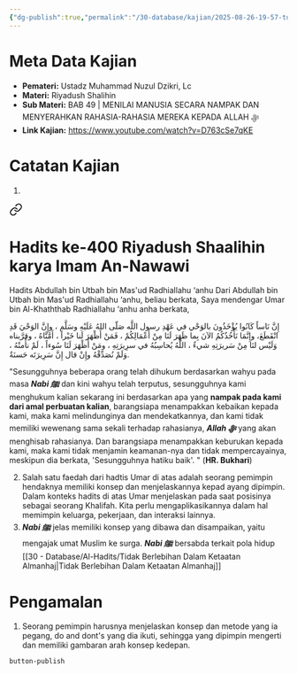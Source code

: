 ```yaml
---
{"dg-publish":true,"permalink":"/30-database/kajian/2025-08-26-19-57-tugas-penting-seorang-pemimpin/","tags":["kajian","RiyadushShalihin"]}
---
```





# Meta Data Kajian 
<div><ul class="dataview list-view-ul"><li><span><strong>Pemateri:</strong> Ustadz Muhammad Nuzul Dzikri, Lc</span></li><li><span><strong>Materi:</strong> Riyadush Shalihin</span></li><li><span><strong>Sub Materi:</strong> BAB 49 | MENILAI MANUSIA SECARA NAMPAK DAN MENYERAHKAN RAHASIA-RAHASIA MEREKA KEPADA ALLAH ﷻ</span></li><li><span><strong>Link Kajian:</strong> <a rel="noopener nofollow" class="external-link" href="https://www.youtube.com/watch?v=D763cSe7qKE" target="_blank">https://www.youtube.com/watch?v=D763cSe7qKE</a></span></li></ul></div>

# Catatan Kajian
1. 
<div class="transclusion internal-embed is-loaded"><a class="markdown-embed-link" href="/30-database/al-hadits/hadits-ke-400-riyadush-shaalihin-karya-imam-an-nawawi/" aria-label="Open link"><svg xmlns="http://www.w3.org/2000/svg" width="24" height="24" viewBox="0 0 24 24" fill="none" stroke="currentColor" stroke-width="2" stroke-linecap="round" stroke-linejoin="round" class="svg-icon lucide-link"><path d="M10 13a5 5 0 0 0 7.54.54l3-3a5 5 0 0 0-7.07-7.07l-1.72 1.71"></path><path d="M14 11a5 5 0 0 0-7.54-.54l-3 3a5 5 0 0 0 7.07 7.07l1.71-1.71"></path></svg></a><div class="markdown-embed">




  

# Hadits ke-400 Riyadush Shaalihin karya Imam An-Nawawi
Hadits Abdullah bin Utbah bin Mas'ud Radhiallahu ‘anhu Dari Abdullah bin Utbah bin Mas'ud Radhiallahu ‘anhu, beliau berkata, Saya mendengar Umar bin Al-Khaththab Radhiallahu ‘anhu anha berkata,

إِنَّ نَاساً كَانُوا يُؤْخَذُونَ بالوَحْي في عَهْدِ رسول اللَّه صَلّى اللهُ عَلَيْهِ وسَلَّم ، وإِنَّ الوَحْيَ قَدِ انْقَطَعَ، وإِنَّمَا نَأْخُذُكُمُ الآنَ بِما ظَهَرَ لَنَا مِنْ أَعْمَالِكُمْ ، فَمَنْ أَظْهَرَ لَنا خَيْراً ، أَمَّنَّاهُ ، وقرَّبناه وَلَيْس لنَا مِنْ سَريرَتِهِ شيءٌ ، اللَّهُ يُحاسِبُهُ في سرِيرَتِهِ ، ومَنْ أَظْهَرَ لَنَا سُوءاً ، لَمْ نأْمنْهُ ، وَلَمْ نُصَدِّقْهُ وإِنْ قال إِنَّ سَرِيرَتَه حَسنَةٌ.

"Sesungguhnya beberapa orang telah dihukum berdasarkan wahyu pada masa ***Nabi ﷺ***   dan kini wahyu telah terputus, sesungguhnya kami menghukum kalian sekarang ini berdasarkan apa yang **nampak pada kami dari amal perbuatan kalian**, barangsiapa menampakkan kebaikan kepada kami, maka kami melindunginya dan mendekatkannya, dan kami tidak memiliki wewenang sama sekali terhadap rahasianya, ***Allah ﷻ***  yang akan menghisab rahasianya. Dan barangsiapa menampakkan keburukan kepada kami, maka kami tidak menjamin keamanan-nya dan tidak mempercayainya, meskipun dia berkata, 'Sesungguhnya hatiku baik'. " (**HR. Bukhari**)

</div></div>

2. Salah satu faedah dari hadtis Umar di atas adalah seorang pemimpin hendaknya memiliki konsep dan menjelaskannya kepad ayang dipimpin. Dalam konteks hadits di atas Umar menjelaskan pada saat posisinya sebagai seorang Khalifah. Kita perlu mengaplikasikannya dalam hal memimpin keluarga, pekerjaan, dan interaksi lainnya.
3. ***Nabi ﷺ***  jelas memiliki konsep yang dibawa dan disampaikan, yaitu mengajak umat Muslim ke surga. ***Nabi ﷺ***  bersabda terkait pola hidup [[30 - Database/Al-Hadits/Tidak Berlebihan Dalam Ketaatan  Almanhaj\|Tidak Berlebihan Dalam Ketaatan  Almanhaj]]

# Pengamalan
1. Seorang pemimpin harusnya menjelaskan konsep dan metode yang ia pegang, do and dont's yang dia ikuti, sehingga yang dipimpin mengerti dan memiliki gambaran arah konsep kedepan.
 
 
 `button-publish`